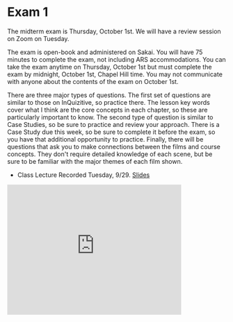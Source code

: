# Exam 1

The midterm exam is Thursday, October 1st. We will have a review session on Zoom on Tuesday.


The exam is open-book and administered on Sakai. You will have 75 minutes to complete the exam, not including ARS accommodations. You can take the exam anytime on Thursday, October 1st but must complete the exam by midnight, October 1st, Chapel Hill time. You may not communicate with anyone about the contents of the exam on October 1st.


There are three
major types of questions. The first set of questions are similar to
those on InQuizitive, so practice there. The lesson key words cover what
I think are the core concepts in each chapter, so these are particularly
important to know. The second type of question is similar to Case
Studies, so be sure to practice and review your approach. There is a
Case Study due this  week, so be sure to complete it before the
exam, so you have that additional opportunity to practice. Finally,
there will be questions that ask you to make connections between the
films and course concepts. They don't require detailed knowledge of each
scene, but be sure to be familiar with the major themes of each film
shown.



* Class Lecture
Recorded Tuesday, 9/29.  [Slides](https://www.dropbox.com/s/jum1az0hn3q7jir/SOCI%20101%20Exam%20Review.pptx?dl=1)

<iframe
    width="400"
    height="300"
    src="https://media.unc.edu/w/43MCAA/"
    frameborder="0"
    allowfullscreen
></iframe>
